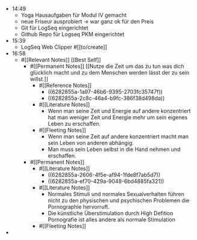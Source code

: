 - 14:49
	- Yoga Hausaufgaben für Modul IV gemacht
	- neue Friseur ausprobiert -> war ganz ok für den Preis
	- Git für LogSeq eingerichtet
	- Github Repo für Logseq PKM eingerichtet
- 15:39
	- LogSeq Web Clipper #[[to/create]]
- 16:58
	- #[[Relevant Notes]] [[Best Self]]
		- #[[Permanent Notes]] [[Nutze die Zeit um das zu tun was dich glücklich macht und zu dem Menschen werden lässt der zu sein willst.]]
			- #[[Reference Notes]]
				- ((6282855a-1a97-46b6-9395-2703fc35747f))
				- ((6282855a-2c8c-46a4-b9fc-386f38d498da))
			- #[[Literature Notes]]
				- Wenn man seine Zeit und Energie auf andere konzentriert hat man weniger Zeit und Energie mehr um sein eigenes Leben zu erschaffen.
			- #[[Fleeting Notes]]
				- Wenn man seine Zeit auf andere konzentriert macht man sein Leben von anderen abhängig.
				- Man muss sein Leben selbst in die Hand nehmen und erschaffen.
		- #[[Permanent Notes]]
			- #[[Literature Notes]]
				- ((6282855a-2606-4f5e-af94-1fde8f7ab5d7))
				- ((6282855a-ef70-429a-9048-6bd4885fa321))
			- #[[Literature Notes]]
				- Normales Stimuli und normales Sexualverhalten führen nicht zu den physischen und psychischen Problemen die Pornographie hervorruft.
				- Die künstliche Überstimulation durch High Defition Pornografie ist alles andere als normale Stimulation
			- #[[Fleeting Notes]]
-